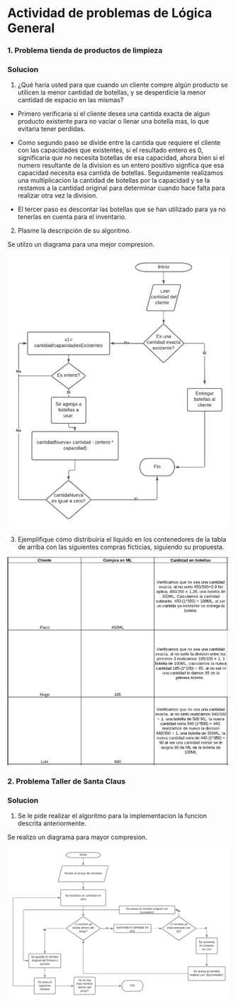 # Actividad de problemas de Lógica General
### 1. Problema tienda de productos de limpieza
### **Solucion**

1. ¿Qué haría usted para que cuando un cliente compre algún producto se utilicen la menor cantidad de botellas, y se desperdicie la menor cantidad de espacio en las mismas?

- Primero verificaria si el cliente desea una cantida exacta de algun producto existente para no vaciar o llenar una botella mas, lo que evitaria tener perdidas.

- Como segundo paso se divide entre la cantida que requiere el cliente con las capacidades que existentes, si el resultado entero es 0, significaria que no necesita botellas de esa capacidad, ahora bien si el numero resultante de la division es un entero positivo signfica que esa capacidad necesita esa cantida de botellas. Seguidamente realizamos una multiplicacion la cantidad de botellas por la capacidad y se la restamos a la cantidad original para determinar cuando hace falta para realizar otra vez la division.

- El tercer paso es descontar las botellas que se han utilizado para ya no tenerlas en cuenta para el inventario. 

2. Plasme la descripción de su algoritmo.

Se utilzo un diagrama para una mejor compresion. 

![Foto de diagrama](../assets/algoritmo.png)

3. Ejemplifique cómo distribuiría el liquido en los contenedores de la tabla de arriba con las siguientes compras ficticias, siguiendo su propuesta.

![Foto de la tabla](../assets/tablalogica.png)


### 2. Problema Taller de Santa Claus
### **Solucion**

1. Se le pide realizar el algoritmo para la implementacion la funcion descrita anteriormente.

Se realizo un diagrama para mayor compresion.

![Foto algoritmo solucion](../assets/algoritmosanta.png)